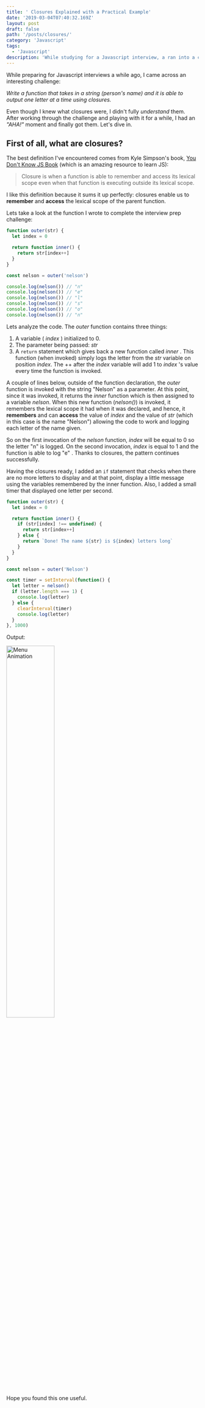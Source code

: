 ```yaml
---
title: ' Closures Explained with a Practical Example'
date: '2019-03-04T07:40:32.169Z'
layout: post
draft: false
path: '/posts/closures/'
category: 'Javascript'
tags:
  - 'Javascript'
description: 'While studying for a Javascript interview, a ran into a challenge that helped me understand closures.'
---
```


While preparing for Javascript interviews a while ago, I came across an interesting challenge:

_Write a function that takes in a string (person's name) and it is able to output one letter at a time using closures._

Even though I knew what closures were, I didn't fully _understand_ them. After working through the challenge and playing with it for a while, I had an _"AHA!"_ moment and finally got them. Let's dive in.

## First of all, what are closures?

The best definition I've encountered comes from Kyle Simpson's book, [You Don't Know JS Book](https://github.com/getify/You-Dont-Know-JS) (which is an amazing resource to learn JS):

> Closure is when a function is able to remember and access its lexical scope even when that function is executing outside its lexical scope.

I like this definition because it sums it up perfectly: closures enable us to **remember** and **access** the lexical scope of the parent function.

Lets take a look at the function I wrote to complete the interview prep challenge:

```js
function outer(str) {
  let index = 0

  return function inner() {
    return str[index++]
  }
}

const nelson = outer('nelson')

console.log(nelson()) // "n"
console.log(nelson()) // "e"
console.log(nelson()) // "l"
console.log(nelson()) // "s"
console.log(nelson()) // "o"
console.log(nelson()) // "n"
```

Lets analyze the code. The _outer_ function contains three things:

1. A variable ( _index_ ) initialized to 0.
2. The parameter being passed: _str_
3. A `return` statement which gives back a new function called _inner_ . This function (when invoked) simply logs the letter from the _str_ variable on position _index_. The ++ after the _index_ variable will add 1 to _index_ 's value every time the function is invoked.

A couple of lines below, outside of the function declaration, the _outer_ function is invoked with the string "Nelson" as a parameter. At this point, since it was invoked, it returns the _inner_ function which is then assigned to a variable _nelson_. When this new function (_nelson()_) is invoked, it remembers the lexical scope it had when it was declared, and hence, it **remembers** and can **access** the value of _index_ and the value of _str_ (which in this case is the name "Nelson") allowing the code to work and logging each letter of the name given.

So on the first invocation of the _nelson_ function, _index_ will be equal to 0 so the letter "n" is logged. On the second invocation, _index_ is equal to 1 and the function is able to log "e" . Thanks to closures, the pattern continues successfully.

Having the closures ready, I added an `if` statement that checks when there are no more letters to display and at that point, display a little message using the variables remembered by the inner function. Also, I added a small timer that displayed one letter per second.

```js
function outer(str) {
  let index = 0

  return function inner() {
    if (str[index] !== undefined) {
      return str[index++]
    } else {
      return `Done! The name ${str} is ${index} letters long`
    }
  }
}

const nelson = outer('Nelson')

const timer = setInterval(function() {
  let letter = nelson()
  if (letter.length === 1) {
    console.log(letter)
  } else {
    clearInterval(timer)
    console.log(letter)
  }
}, 1000)
```

Output:

<img src="/closures.gif"
     alt="Menu Animation"
     style="width:50% !important" />

Hope you found this one useful.
